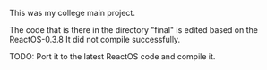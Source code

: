 This was my college main project. 

The code that is there in the directory "final" is edited based on the ReactOS-0.3.8
It did not compile successfully. 

TODO: Port it to the latest ReactOS code and compile it.
